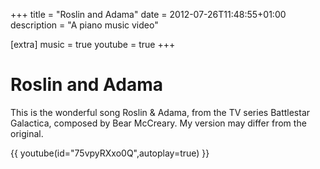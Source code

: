 +++
title = "Roslin and Adama"
date = 2012-07-26T11:48:55+01:00
description = "A piano music video"

[extra]
music = true
youtube = true
+++

# Roslin and Adama

This is the wonderful song Roslin & Adama, from the TV series Battlestar Galactica, composed by Bear McCreary. My version may differ from the original.

{{ youtube(id="75vpyRXxo0Q",autoplay=true) }}

